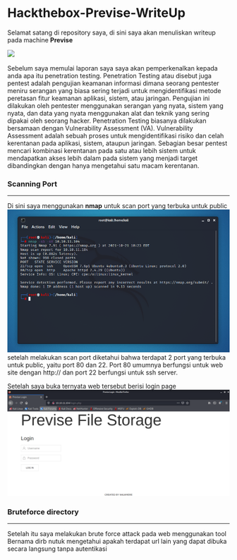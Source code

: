 # Hackthebox-Previse-WriteUp
Selamat satang di repository saya, di sini saya akan menuliskan writeup pada machine **Previse**

<p alingn=center><a href="https://app.hackthebox.com/machines/373" target="_blank"><img src="https://miro.medium.com/max/600/0*6X4F86uQ83anl-ZR.png" width="400"></a></p>

Sebelum saya memulai laporan saya saya akan pemperkenalkan kepada anda apa itu penetration testing. Penetration Testing atau disebut juga pentest adalah pengujian keamanan informasi dimana seorang pentester meniru serangan yang biasa sering terjadi untuk mengidentifikasi metode peretasan fitur keamanan aplikasi, sistem, atau jaringan. Pengujian ini dilakukan oleh pentester menggunakan serangan yang nyata, sistem yang nyata, dan data yang nyata menggunakan alat dan teknik yang sering dipakai oleh seorang hacker. Penetration Testing biasanya dilakukan bersamaan dengan Vulnerability Assessment (VA). Vulnerability Assessment adalah sebuah proses untuk mengidentifikasi risiko dan celah kerentanan pada aplikasi, sistem, ataupun jaringan. Sebagian besar pentest mencari kombinasi kerentanan pada satu atau lebih sistem untuk mendapatkan akses lebih dalam pada sistem yang menjadi target dibandingkan dengan hanya mengetahui satu macam kerentanan.

### Scanning Port
---
Di sini saya menggunakan **nmap** untuk scan port yang terbuka untuk public 
![nmap](assets/nmap.png)
setelah melakukan scan port diketahui bahwa terdapat 2 port yang terbuka untuk public, yaitu port 80 dan 22. Port 80 umumnya berfungsi untuk web site dengan http:// dan port 22 berfungsi untuk ssh server.

Setelah saya buka ternyata web tersebut berisi login page
![login page](assets/login.png)

### Bruteforce directory
---
Setelah itu saya melakukan brute force attack pada web menggunakan tool Bernama dirb nutuk mengetahui apakah terdapat url lain yang dapat dibuka secara langsung tanpa autentikasi

